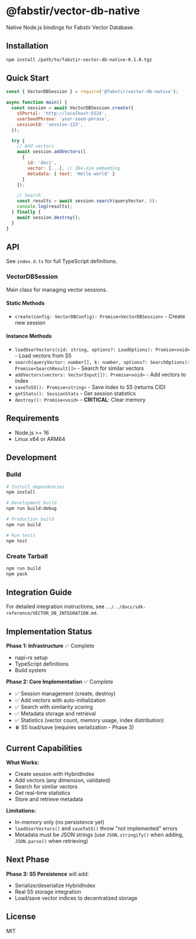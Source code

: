 # @fabstir/vector-db-native

Native Node.js bindings for Fabstir Vector Database.

## Installation

```bash
npm install /path/to/fabstir-vector-db-native-0.1.0.tgz
```

## Quick Start

```javascript
const { VectorDBSession } = require('@fabstir/vector-db-native');

async function main() {
  const session = await VectorDBSession.create({
    s5Portal: 'http://localhost:5524',
    userSeedPhrase: 'your-seed-phrase',
    sessionId: 'session-123',
  });

  try {
    // Add vectors
    await session.addVectors([
      {
        id: 'doc1',
        vector: [...], // 384-dim embedding
        metadata: { text: 'Hello world' }
      }
    ]);

    // Search
    const results = await session.search(queryVector, 5);
    console.log(results);
  } finally {
    await session.destroy();
  }
}
```

## API

See `index.d.ts` for full TypeScript definitions.

### VectorDBSession

Main class for managing vector sessions.

#### Static Methods

- `create(config: VectorDBConfig): Promise<VectorDBSession>` - Create new session

#### Instance Methods

- `loadUserVectors(cid: string, options?: LoadOptions): Promise<void>` - Load vectors from S5
- `search(queryVector: number[], k: number, options?: SearchOptions): Promise<SearchResult[]>` - Search for similar vectors
- `addVectors(vectors: VectorInput[]): Promise<void>` - Add vectors to index
- `saveToS5(): Promise<string>` - Save index to S5 (returns CID)
- `getStats(): SessionStats` - Get session statistics
- `destroy(): Promise<void>` - **CRITICAL**: Clear memory

## Requirements

- Node.js >= 16
- Linux x64 or ARM64

## Development

### Build

```bash
# Install dependencies
npm install

# Development build
npm run build:debug

# Production build
npm run build

# Run tests
npm test
```

### Create Tarball

```bash
npm run build
npm pack
```

## Integration Guide

For detailed integration instructions, see `../../docs/sdk-reference/VECTOR_DB_INTEGRATION.md`.

## Implementation Status

**Phase 1: Infrastructure** ✅ Complete
- napi-rs setup
- TypeScript definitions
- Build system

**Phase 2: Core Implementation** ✅ Complete
- ✅ Session management (create, destroy)
- ✅ Add vectors with auto-initialization
- ✅ Search with similarity scoring
- ✅ Metadata storage and retrieval
- ✅ Statistics (vector count, memory usage, index distribution)
- ⏸️ S5 load/save (requires serialization - Phase 3)

## Current Capabilities

**What Works:**
- Create session with HybridIndex
- Add vectors (any dimension, validated)
- Search for similar vectors
- Get real-time statistics
- Store and retrieve metadata

**Limitations:**
- In-memory only (no persistence yet)
- `loadUserVectors()` and `saveToS5()` throw "not implemented" errors
- Metadata must be JSON strings (use `JSON.stringify()` when adding, `JSON.parse()` when retrieving)

## Next Phase

**Phase 3: S5 Persistence** will add:
- Serialize/deserialize HybridIndex
- Real S5 storage integration
- Load/save vector indices to decentralized storage

## License

MIT

